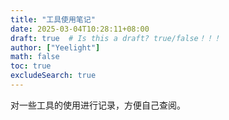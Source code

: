 ```yaml
---
title: "工具使用笔记"
date: 2025-03-04T10:28:11+08:00
draft: true  # Is this a draft? true/false！！！
author: ["Yeelight"]
math: false
toc: true
excludeSearch: true
---
```


对一些工具的使用进行记录，方便自己查阅。
